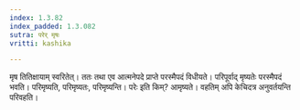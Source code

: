 ```yaml
---
index: 1.3.82
index_padded: 1.3.082
sutra: परेर् मृषः
vritti: kashika

---
```

मृष तितिक्षायाम् स्वरितेत्। ततः तथा एव आत्मनेपदे प्राप्ते परस्मैपदं विधीयते। परिपूर्वाद् मृष्यतेः परस्मैपदं भवति। परिमृष्यति, परिमृष्यतः, परिमृष्यन्ति। परेः इति किम्? आमृष्यते। वहतिम् अपि केचिदत्र अनुवर्तयन्ति परिवहति।